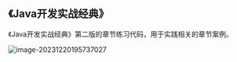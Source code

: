 ## 《Java开发实战经典》

《Java开发实战经典》第二版的章节练习代码，用于实践相关的章节案例。

![image-20231220195737027](https://qiniu-image.gotojava.cn/blog/2023-12-20-203346.png)